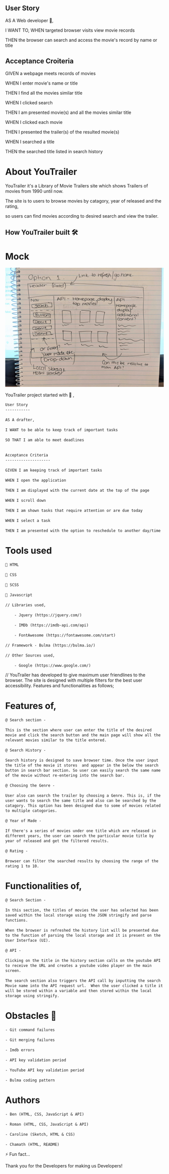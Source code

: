 
## User Story

AS A Web developer 🚀, 

I WANT TO, WHEN targeted browser visits view movie records

THEN the browser can search and access the movie's record by name or title


## Acceptance Croiteria

GIVEN a webpage meets records of movies

WHEN I enter movie's name or title

THEN I find all the movies similar title

WHEN I clicked search

THEN I am presented movie(s) and all the movies similar title

WHEN I clicked each movie

THEN I presented the trailer(s) of the resulted movie(s)

WHEN I searched a title 

THEN the searched title listed in search history


# About YouTrailer

YouTrailer it's a Library of Movie Trailers site which shows Trailers of movies from 1990 until now. 

The site is to users to browse movies by catagory, year of released and the rating, 

so users can find movies according to desired search and view the trailer.


## How YouTrailer built 🛠 

# Mock

  ![sketch](./images/PXL_20220714_090411275.jpg) 


  YouTrailer project started with  🚀 ,
    
    User Story
    -----------

    AS A drafter,

    I WANT to be able to keep track of important tasks

    SO THAT I am able to meet deadlines


    Acceptance Criteria
    --------------------

    GIVEN I am keeping track of important tasks

    WHEN I open the application

    THEN I am displayed with the current date at the top of the page

    WHEN I scroll down

    THEN I am shown tasks that require attention or are due today

    WHEN I select a task

    THEN I am presented with the option to reschedule to another day/time


# Tools used
   
    🔗 HTML
    
    🔗 CSS 

    🔗 SCSS
    
    🔗 Javascript

    // Libraries used,

        - Jquery (https://jquery.com/)

        - IMDb (https://imdb-api.com/api)

        - FontAwesome (https://fontawesome.com/start)

    // Framework - Bulma (https://bulma.io/)

    // Other Sources used,

        - Google (https://www.google.com/)


// YouTrailer has developed to give maximum user friendlines to the browser. The site is designed with multiple filters for the best user accessibility. Features and functionalities as follows;


# Features of,

    @ Search section -  

    This is the section where user can enter the title of the desired movie and click the search button and the main page will show all the relevant movies similar to the title entered.  

    @ Search History - 

    Search history is designed to save browser time. Once the user input the title of the movie it stores  and appear in the below the search button in search bar section. So user can easily search the same name of the movie without re-entering into the search bar.  

    @ Choosing the Genre -

    User also can search the trailer by choosing a Genre. This is, if the user wants to search the same title and also can be searched by the catagory. This option has been designed due to some of movies related to multiple catogories.

    @ Year of Made -

    If there's a series of movies under one title which are released in different years, the user can search the particular movie title by year of released and get the filtered results.

    @ Rating -

    Browser can filter the searched results by choosing the range of the rating 1 to 10.


# Functionalities of,

    @ Search Section -
 
    In this section, the titles of movies the user has selected has been saved within the local storage using the JSON stringify and parse functions. 

    When the browser is refreshed the history list will be presented due to the function of parsing the local storage and it is present on the User Interface (UI). 

    @ API -
    
    Clicking on the title in the history section calls on the youtube API to receive the URL and creates a youtube video player on the main screen.
   
    The search section also triggers the API call by inputting the search Movie name into the API request url.  When the user clicked a title it will be stored within a variable and then stored within the local storage using stringify. 



# Obstacles 🤔

    - Git command failures

    - Git merging failures

    - Imdb errors

    - API key validation period

    - YouTube API key validation period

    - Bulma coding pattern
    

# Authors

    - Ben (HTML, CSS, JavaScript & API)

    - Roman (HTML, CSS, JavaScript & API)

    - Caroline (Sketch, HTML & CSS)

    - Chamath (HTML, README) 

    
⚡️ Fun fact...

Thank you for the Developers for making us Developers!
